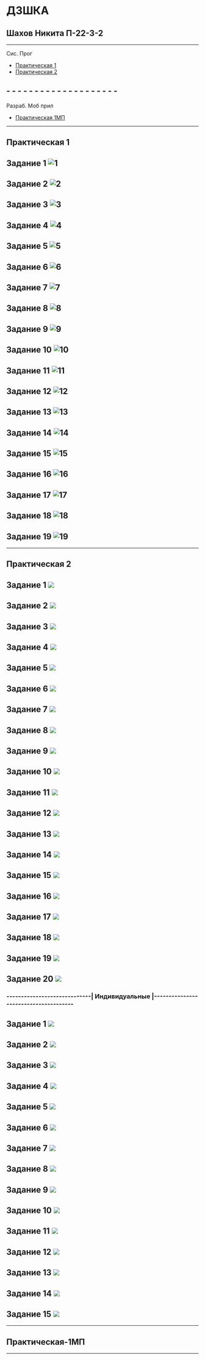 # ДЗШКА
## Шахов Никита П-22-3-2
--------------------------------------
Сис. Прог 
* [Практическая 1](#практическая-1)
* [Практическая 2](#практическая-2)
## - - - - - - - - - - - - - - - - - - - -
Разраб. Моб прил
* [Практическая 1МП](#практическая-1МП)
---------------------------------------

## Практическая 1 

## Задание 1 ![1](https://github.com/user-attachments/assets/fc9fb406-3cc6-432b-924b-25933c173d29)

## Задание 2 ![2](https://github.com/user-attachments/assets/cb333cc4-7c93-44d7-84f6-82dd40b2a915)

## Задание 3 ![3](https://github.com/user-attachments/assets/bba576a4-44b8-48f9-8f1e-7cbaa57fffc6)

## Задание 4 ![4](https://github.com/user-attachments/assets/bdb85f38-d930-4a3e-a385-c03bfd4b9d2c)

## Задание 5 ![5](https://github.com/user-attachments/assets/0f018046-3717-4e7d-b699-f11cf6a5f2bc)

## Задание 6 ![6](https://github.com/user-attachments/assets/de5fcfc6-63f4-4197-b01c-17323ad7067b)

## Задание 7 ![7](https://github.com/user-attachments/assets/fc9fb406-3cc6-432b-924b-25933c173d29)

## Задание 8 ![8](https://github.com/user-attachments/assets/938e5511-844b-4888-b097-00342ca85e88)

## Задание 9 ![9](https://github.com/user-attachments/assets/e4912703-b233-4469-855b-a22578e3da03)

## Задание 10 ![10](https://github.com/user-attachments/assets/b18acee0-db6e-4bcd-b428-76f3f3a071a4)

## Задание 11 ![11](https://github.com/user-attachments/assets/4d84a753-d5af-4b6c-a905-00e2fade23db)

## Задание 12 ![12](https://github.com/user-attachments/assets/6fcef4b1-fe64-439d-a8e4-8aee02c926bc)

## Задание 13 ![13](https://github.com/user-attachments/assets/da0f8b58-b2f5-4ce8-b7c4-14fef206b9ef)

## Задание 14 ![14](https://github.com/user-attachments/assets/08d4e33d-b53d-4e8d-b228-c9a52af78a65)

## Задание 15 ![15](https://github.com/user-attachments/assets/1130ce10-4821-4574-a7e2-66efea8144dd)

## Задание 16 ![16](https://github.com/user-attachments/assets/e54680a6-8ef1-423e-a068-ef8663fb5442)

## Задание 17 ![17](https://github.com/user-attachments/assets/8fb500a3-01de-4d3c-a65c-8401d15cfd74)

## Задание 18 ![18](https://github.com/user-attachments/assets/619afdb6-43be-4c4e-998c-d3931c3d7cae)

## Задание 19 ![19](https://github.com/user-attachments/assets/51ba8fb8-ff89-4dad-8f5b-b282f7ab171c)

-------------------------------------------------------------------------

## Практическая 2 

## Задание 1 ![](https://github.com/Nikitos-zzz/DPK1/blob/main/screeenshots/1.PNG)

## Задание 2 ![](https://github.com/Nikitos-zzz/DPK1/blob/main/screeenshots/2.PNG)

## Задание 3 ![](https://github.com/Nikitos-zzz/DPK1/blob/main/screeenshots/3.PNG)

## Задание 4 ![](https://github.com/Nikitos-zzz/DPK1/blob/main/screeenshots/4.PNG)

## Задание 5 ![](https://github.com/Nikitos-zzz/DPK1/blob/main/screeenshots/5.PNG)

## Задание 6 ![](https://github.com/Nikitos-zzz/DPK1/blob/main/screeenshots/6.PNG)

## Задание 7 ![](https://github.com/Nikitos-zzz/DPK1/blob/main/screeenshots/7.PNG)

## Задание 8 ![](https://github.com/Nikitos-zzz/DPK1/blob/main/screeenshots/8.PNG)

## Задание 9 ![](https://github.com/Nikitos-zzz/DPK1/blob/main/screeenshots/9.PNG)

## Задание 10 ![](https://github.com/Nikitos-zzz/DPK1/blob/main/screeenshots/10.PNG)

## Задание 11 ![](https://github.com/Nikitos-zzz/DPK1/blob/main/screeenshots/11.PNG)

## Задание 12 ![](https://github.com/Nikitos-zzz/DPK1/blob/main/screeenshots/12.PNG)

## Задание 13 ![](https://github.com/Nikitos-zzz/DPK1/blob/main/screeenshots/13.PNG)

## Задание 14 ![](https://github.com/Nikitos-zzz/DPK1/blob/main/screeenshots/14.PNG)

## Задание 15 ![](https://github.com/Nikitos-zzz/DPK1/blob/main/screeenshots/15.PNG)

## Задание 16 ![](https://github.com/Nikitos-zzz/DPK1/blob/main/screeenshots/16.PNG)

## Задание 17 ![](https://github.com/Nikitos-zzz/DPK1/blob/main/screeenshots/17.PNG)

## Задание 18 ![](https://github.com/Nikitos-zzz/DPK1/blob/main/screeenshots/18.PNG)

## Задание 19 ![](https://github.com/Nikitos-zzz/DPK1/blob/main/screeenshots/19.PNG)

## Задание 20 ![](https://github.com/Nikitos-zzz/DPK1/blob/main/screeenshots/20.PNG)

### -----------------------------| Индивидуальные |--------------------------------------
## Задание 1 ![](https://github.com/Nikitos-zzz/DPK1/blob/main/screeenshots/m1.png)

## Задание 2 ![](https://github.com/Nikitos-zzz/DPK1/blob/main/screeenshots/m2.png)

## Задание 3 ![](https://github.com/Nikitos-zzz/DPK1/blob/main/screeenshots/m3.png)

## Задание 4 ![](https://github.com/Nikitos-zzz/DPK1/blob/main/screeenshots/m4.png) 

## Задание 5 ![](https://github.com/Nikitos-zzz/DPK1/blob/main/screeenshots/m5.png)

## Задание 6 ![](https://github.com/Nikitos-zzz/DPK1/blob/main/screeenshots/m6.png)

## Задание 7 ![](https://github.com/Nikitos-zzz/DPK1/blob/main/screeenshots/m7.png)

## Задание 8 ![](https://github.com/Nikitos-zzz/DPK1/blob/main/screeenshots/m8.png)

## Задание 9 ![](https://github.com/Nikitos-zzz/DPK1/blob/main/screeenshots/m9.png) 

## Задание 10 ![](https://github.com/Nikitos-zzz/DPK1/blob/main/screeenshots/m10.png) 

## Задание 11 ![](https://github.com/Nikitos-zzz/DPK1/blob/main/screeenshots/m11.png) 

## Задание 12 ![](https://github.com/Nikitos-zzz/DPK1/blob/main/screeenshots/m12.png)

## Задание 13 ![](https://github.com/Nikitos-zzz/DPK1/blob/main/screeenshots/m13.png) 

## Задание 14 ![](https://github.com/Nikitos-zzz/DPK1/blob/main/screeenshots/m14.png) 

## Задание 15 ![](https://github.com/Nikitos-zzz/DPK1/blob/main/screeenshots/m15.png) 

-----------------------------------------------------------------

## Практическая-1МП









------------------------------------------------------------------





